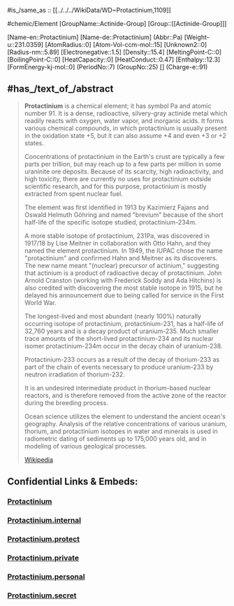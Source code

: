 ﻿---
type: Element
SpocWebEntityId: 21986
has_id_wikidata: Q1109
discoverer_or_inventor:
- "[[_Standards/WikiData/WD~Kazimierz Fajans,213667]]"
- "[[_Standards/WikiData/WD~Lise Meitner,56189]]"
- "[[_Standards/WikiData/WD~Otto Hahn,57065]]"
part_of:
- "[[_Standards/WikiData/WD~period 7,244979]]"
- '[[_Standards/WikiData/WD~actinide,19577]]'
described_by_source: "[[_Standards/WikiData/WD~Armenian Soviet Encyclopedia,2657718]]"
topic_s_main_template: "[[_Standards/WikiData/WD~Template_Infobox protactinium,8085338]]"
found_in_taxon: "[[_Standards/WikiData/WD~Paris polyphylla var. chinensis,10905961]]"
UMLS_CUI: C0033597
plaque_image: "http://commons.wikimedia.org/wiki/Special:FilePath/At%20Tokyo%202024%20150.jpg"
named_after: '[[_Standards/WikiData/WD~actinium,1121]]'
instance_of: "[[_Standards/WikiData/WD~chemical element,11344]]"
electronegativity: 2
ionic_radius:
- 0.9
- 0.78
- 1.04
atomic_number: 91
PubChem_CID: 23945
chemical_formula: Pa
element_symbol: Pa
OmegaWiki_Defined_Meaning: 345414
mass: 231.03588
Commons_gallery: Protactinium
Commons_category: Protactinium
Unicode_character: 鏷
time_of_discovery_or_invention: "1917-01-01T00:00:00Z"
pronunciation_audio: "http://commons.wikimedia.org/wiki/Special:FilePath/LL-Q150%20%28fra%29-Guilhelma-protactinium.wav"
image: "http://commons.wikimedia.org/wiki/Special:FilePath/Protactinium-233.jpg"
canonical_SMILES: '[Pa]'
UNII: 0S6855V29M
Dewey_Decimal_Classification:
- 546.423
- 669.2924
EC_number: 616-087-9
CAS_Registry_Number: 7440-13-3
MeSH_tree_code:
- D01.268.271.100.725
- D01.268.556.750
- D01.496.749.305.100.725
- D01.552.020.778
- D01.552.544.750
DSSTOX_compound_identifier: DTXCID50147878
InChI: InChI=1S/Pa
InChIKey: XLROVYAPLOFLNU-UHFFFAOYSA-N
---

#is_/same_as :: [[../../../WikiData/WD~Protactinium,1109]] 


#chemic/Element 
[GroupName::Actinide-Group]
[Group::[[Actinide-Group]]]



[Name-en::Protactinium]
[Name-de::Protactinium]
(Abbr::Pa)
[Weight-u::231.0359]
[AtomRadius::0]
[Atom-Vol-ccm-mol::15]
[Unknown2::0]
[Radius-nm::5.89]
[Electronegative::1.5]
[Density::15.4]
[MeltingPoint-C::0]
[BoilingPoint-C::0]
[HeatCapacity::0]
[HeatConduct::0.47]
[Enthalpy::12.3]
[FormEnergy-kj-mol::0]
(PeriodNo::7)
(GroupNo::25)
[]
(Charge-e::91)



## #has_/text_of_/abstract 

> **Protactinium** is a chemical element; it has symbol Pa and atomic number 91. 
> It is a dense, radioactive, silvery-gray actinide metal which readily reacts with oxygen, water vapor, and inorganic acids. 
> It forms various chemical compounds, in which protactinium is usually present in the oxidation state +5, 
> but it can also assume +4 and even +3 or +2 states. 
> 
> Concentrations of protactinium in the Earth's crust are typically a few parts per trillion, 
> but may reach up to a few parts per million in some uraninite ore deposits. 
> Because of its scarcity, high radioactivity, and high toxicity, 
> there are currently no uses for protactinium outside scientific research, 
> and for this purpose, protactinium is mostly extracted from spent nuclear fuel.
>
> The element was first identified in 1913 by Kazimierz Fajans and Oswald Helmuth Göhring 
> and named "brevium" because of the short half-life of the specific isotope studied, protactinium-234m. 
> 
> A more stable isotope of protactinium, 231Pa, was discovered in 1917/18 by Lise Meitner in collaboration with Otto Hahn, 
> and they named the element protactinium. 
> In 1949, the IUPAC chose the name "protactinium" and confirmed Hahn and Meitner as its discoverers. 
> The new name meant "(nuclear) precursor of actinium," 
> suggesting that actinium is a product of radioactive decay of protactinium. 
> John Arnold Cranston (working with Frederick Soddy and Ada Hitchins) 
> is also credited with discovering the most stable isotope in 1915, 
> but he delayed his announcement due to being called for service in the First World War.
>
> The longest-lived and most abundant (nearly 100%) naturally occurring isotope of protactinium, protactinium-231, 
> has a half-life of 32,760 years and is a decay product of uranium-235. 
> Much smaller trace amounts of the short-lived protactinium-234 and its nuclear isomer protactinium-234m 
> occur in the decay chain of uranium-238. 
> 
> Protactinium-233 occurs as a result of the decay of thorium-233 as part of the chain of events 
> necessary to produce uranium-233 by neutron irradiation of thorium-232. 
> 
> It is an undesired intermediate product in  thorium-based nuclear reactors, 
> and is therefore removed from the active zone of the reactor during the breeding process. 
> 
> Ocean science utilizes the element to understand the ancient ocean's geography. 
> Analysis of the relative concentrations of various uranium, thorium, and protactinium isotopes in water and minerals 
> is used in radiometric dating of sediments up to 175,000 years old, and in modeling of various geological processes.
>
> [Wikipedia](https://en.wikipedia.org/wiki/Protactinium)

## Confidential Links & Embeds: 

### [Protactinium](/_public/chemic/chemic~Elements/Actinide-Group/Protactinium.md) 

### [Protactinium.internal](/_internal/chemic/chemic~Elements/Actinide-Group/Protactinium.internal.md) 

### [Protactinium.protect](/_protect/chemic/chemic~Elements/Actinide-Group/Protactinium.protect.md) 

### [Protactinium.private](/_private/chemic/chemic~Elements/Actinide-Group/Protactinium.private.md) 

### [Protactinium.personal](/_personal/chemic/chemic~Elements/Actinide-Group/Protactinium.personal.md) 

### [Protactinium.secret](/_secret/chemic/chemic~Elements/Actinide-Group/Protactinium.secret.md) 
